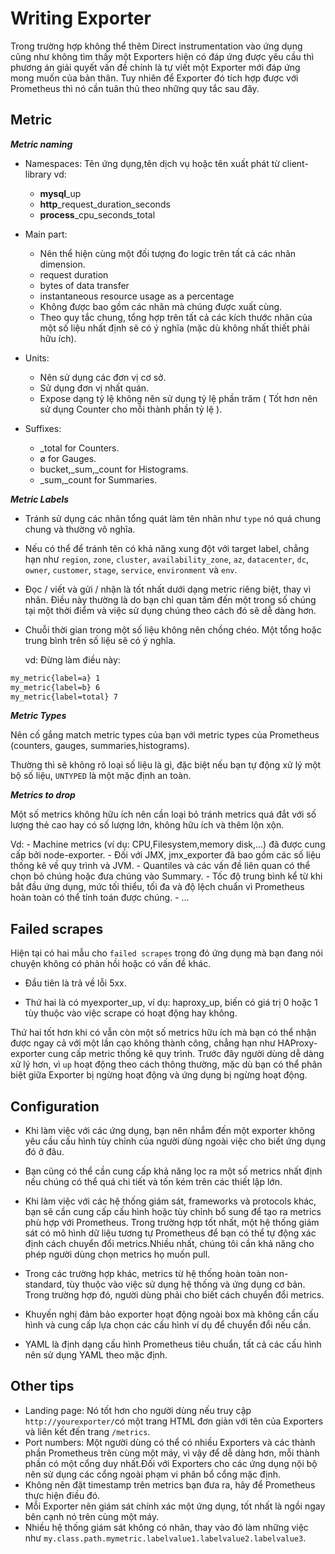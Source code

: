 # Writing Exporter

Trong trường hợp không thể thêm Direct instrumentation vào ứng dụng cũng như không tìm thấy một Exporters hiện có đáp ứng được yêu cầu thì phương án giải quyết vấn đề chính là tự viết một Exporter mới đáp ứng mong muốn của bản thân.
Tuy nhiên để Exporter đó tích hợp được với Prometheus thì nó cần tuân thủ theo những quy tắc sau đây.

## Metric

**_Metric naming_**

* Namespaces: Tên ứng dụng,tên dịch vụ hoặc tên xuất phát từ client-library
vd:  
    - **mysql**_up
    - **http**_request_duration_seconds
    - **process**_cpu_seconds_total

* Main part:
  - Nên thể hiện cùng một đối tượng đo logic trên tất cả các nhãn dimension.
  - request duration
  - bytes of data transfer
  - instantaneous resource usage as a percentage
  - Không được bao gồm các nhãn mà chúng được xuất cùng.
  - Theo quy tắc chung, tổng hợp trên tất cả các kích thước nhãn của một số liệu nhất định sẽ có ý nghĩa (mặc dù không nhất thiết phải hữu ích).
  
* Units:
  - Nên sử dụng các đơn vị cơ sở.
  - Sử dụng đơn vị nhất quán.
  - Expose dạng tỷ lệ không nên sử dụng tỷ lệ phần trăm ( Tốt hơn nên sử dụng Counter cho mỗi thành phần tỷ lệ ).

* Suffixes:
  - _total for Counters.
  - ø for Gauges.
  - bucket,_sum,_count for Histograms.
  - _sum,_count for Summaries.
  
**_Metric Labels_**

* Tránh sử dụng các nhãn tổng quát làm tên nhãn như `type` nó quá chung chung và thường vô nghĩa.
* Nếu có thể để tránh tên có khả năng xung đột với target label, chẳng hạn như `region`, `zone`, `cluster`, `availability_zone`, `az`, `datacenter`, `dc`, `owner`, `customer`, `stage`, `service`, `environment` và `env`.
* Đọc / viết và gửi / nhận là tốt nhất dưới dạng metric riêng biệt, thay vì nhãn. Điều này thường là do bạn chỉ quan tâm đến một trong số chúng tại một thời điểm và việc sử dụng chúng theo cách đó sẽ dễ dàng hơn.
* Chuỗi thời gian trong một số liệu không nên chồng chéo. Một tổng hoặc trung bình trên số liệu sẽ có ý nghĩa.
  
  vd: Đừng làm điều này:

```sh
my_metric{label=a} 1
my_metric{label=b} 6
my_metric{label=total} 7
```

**_Metric Types_**

Nên cố gắng match metric types của bạn với metric types của Prometheus (counters, gauges, summaries,histograms).

Thường thì sẽ không rõ loại số liệu là gì, đặc biệt nếu bạn tự động xử lý một bộ số liệu, `UNTYPED` là một mặc định an toàn.

**_Metrics to drop_**

Một số metrics không hữu ích nên cần loại bỏ tránh metrics quá đắt với số lượng thẻ cao hay có số lượng lớn, không hữu ích và thêm lộn xộn.

Vd: - Machine metrics (ví dụ: CPU,Filesystem,memory disk,...) đã được cung cấp bởi node-exporter.
    - Đối với JMX, jmx_exporter đã bao gồm các số liệu thống kê về quy trình và JVM.
    - Quantiles và các vấn đề liên quan có thể chọn bỏ chúng hoặc đưa chúng vào Summary.
    - Tốc độ trung bình kể từ khi bắt đầu ứng dụng, mức tối thiểu, tối đa và độ lệch chuẩn vì Prometheus hoàn toàn có thể tính toán được chúng.
    - ...

## Failed scrapes

Hiện tại có hai mẫu cho `failed scrapes` trong đó ứng dụng mà bạn đang nói chuyện không có phản hồi hoặc có vấn đề khác.

* Đầu tiên là trả về lỗi 5xx.

* Thứ hai là có myexporter_up, ví dụ: haproxy_up, biến có giá trị 0 hoặc 1 tùy thuộc vào việc scrape có hoạt động hay không.

Thứ hai tốt hơn khi có vẫn còn một số metrics hữu ích mà bạn có thể nhận được ngay cả với một lần cạo không thành công, chẳng hạn như HAProxy-exporter cung cấp metric thống kê quy trình. Trước đây người dùng dễ dàng xử lý hơn, vì `up` hoạt động theo cách thông thường, mặc dù bạn có thể phân biệt giữa Exporter bị ngừng hoạt động và ứng dụng bị ngừng hoạt động.

## Configuration

* Khi làm việc với các ứng dụng, bạn nên nhắm đến một exporter không yêu cầu cấu hình tùy chỉnh của người dùng ngoài việc cho biết ứng dụng đó ở đâu.

* Bạn cũng có thể cần cung cấp khả năng lọc ra một số metrics nhất định nếu chúng có thể quá chi tiết và tốn kém trên các thiết lập lớn.

* Khi làm việc với các hệ thống giám sát, frameworks và protocols khác, bạn sẽ cần cung cấp cấu hình hoặc tùy chỉnh bổ sung để tạo ra metrics phù hợp với Prometheus. Trong trường hợp tốt nhất, một hệ thống giám sát có mô hình dữ liệu tương tự Prometheus để bạn có thể tự động xác định cách chuyển đổi metrics.Nhiều nhất, chúng tôi cần khả năng cho phép người dùng chọn metrics họ muốn pull.

* Trong các trường hợp khác, metrics từ hệ thống hoàn toàn non-standard, tùy thuộc vào việc sử dụng hệ thống và ứng dụng cơ bản. Trong trường hợp đó, người dùng phải cho biết cách chuyển đổi metrics.

* Khuyến nghị đảm bảo exporter hoạt động ngoài box mà không cần cấu hình và cung cấp lựa chọn các cấu hình ví dụ để chuyển đổi nếu cần.

* YAML là định dạng cấu hình Prometheus tiêu chuẩn, tất cả các cấu hình nên sử dụng YAML theo mặc định.

## Other tips

* Landing page: Nó tốt hơn cho người dùng nếu truy cập `http://yourexporter/`có một trang HTML đơn giản với tên của Exporters và liên kết đến trang `/metrics`.
* Port numbers: Một người dùng có thể có nhiều Exporters và các thành phần Prometheus trên cùng một máy, vì vậy để dễ dàng hơn, mỗi thành phần có một cổng duy nhất.Đối với Exporters cho các ứng dụng nội bộ nên sử dụng các cổng ngoài phạm vi phân bổ cổng mặc định.
* Không nên đặt timestamp trên metrics bạn đưa ra, hãy để Prometheus thực hiện điều đó.
* Mỗi Exporter nên giám sát chính xác một ứng dụng, tốt nhất là ngồi ngay bên cạnh nó trên cùng một máy.
* Nhiều hệ thống giám sát không có nhãn, thay vào đó làm những việc như `my.class.path.mymetric.labelvalue1.labelvalue2.labelvalue3`.
